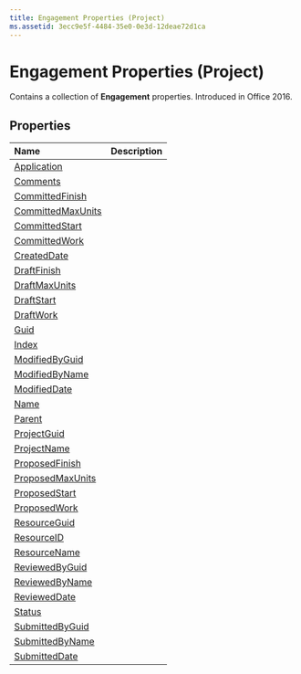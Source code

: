 ```yaml
---
title: Engagement Properties (Project)
ms.assetid: 3ecc9e5f-4484-35e0-0e3d-12deae72d1ca
---
```



# Engagement Properties (Project)

Contains a collection of  **Engagement** properties. Introduced in Office 2016.


## Properties



|**Name**|**Description**|
|:-----|:-----|
|[Application](engagement-application-property-project.md)||
|[Comments](engagement-comments-property-project.md)||
|[CommittedFinish](engagement-committedfinish-property-project.md)||
|[CommittedMaxUnits](engagement-committedmaxunits-property-project.md)||
|[CommittedStart](engagement-committedstart-property-project.md)||
|[CommittedWork](engagement-committedwork-property-project.md)||
|[CreatedDate](engagement-createddate-property-project.md)||
|[DraftFinish](engagement-draftfinish-property-project.md)||
|[DraftMaxUnits](engagement-draftmaxunits-property-project.md)||
|[DraftStart](engagement-draftstart-property-project.md)||
|[DraftWork](engagement-draftwork-property-project.md)||
|[Guid](engagement-guid-property-project.md)||
|[Index](engagement-index-property-project.md)||
|[ModifiedByGuid](engagement-modifiedbyguid-property-project.md)||
|[ModifiedByName](engagement-modifiedbyname-property-project.md)||
|[ModifiedDate](engagement-modifieddate-property-project.md)||
|[Name](engagement-name-property-project.md)||
|[Parent](engagement-parent-property-project.md)||
|[ProjectGuid](engagement-projectguid-property-project.md)||
|[ProjectName](engagement-projectname-property-project.md)||
|[ProposedFinish](engagement-proposedfinish-property-project.md)||
|[ProposedMaxUnits](engagement-proposedmaxunits-property-project.md)||
|[ProposedStart](engagement-proposedstart-property-project.md)||
|[ProposedWork](engagement-proposedwork-property-project.md)||
|[ResourceGuid](engagement-resourceguid-property-project.md)||
|[ResourceID](engagement-resourceid-property-project.md)||
|[ResourceName](engagement-resourcename-property-project.md)||
|[ReviewedByGuid](engagement-reviewedbyguid-property-project.md)||
|[ReviewedByName](engagement-reviewedbyname-property-project.md)||
|[ReviewedDate](engagement-revieweddate-property-project.md)||
|[Status](engagement-status-property-project.md)||
|[SubmittedByGuid](engagement-submittedbyguid-property-project.md)||
|[SubmittedByName](engagement-submittedbyname-property-project.md)||
|[SubmittedDate](engagement-submitteddate-property-project.md)||

